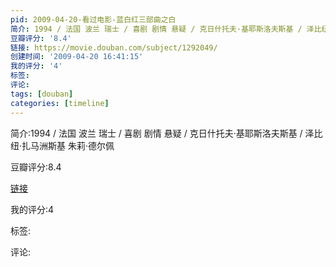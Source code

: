 ```yaml
---
pid: 2009-04-20-看过电影-蓝白红三部曲之白
简介: 1994 / 法国 波兰 瑞士 / 喜剧 剧情 悬疑 / 克日什托夫·基耶斯洛夫斯基 / 泽比纽·扎马洲斯基 朱莉·德尔佩
豆瓣评分: '8.4'
链接: https://movie.douban.com/subject/1292049/
创建时间: '2009-04-20 16:41:15'
我的评分: '4'
标签:
评论:
tags: [douban]
categories: [timeline]
---
```

简介:1994 / 法国 波兰 瑞士 / 喜剧 剧情 悬疑 / 克日什托夫·基耶斯洛夫斯基 / 泽比纽·扎马洲斯基 朱莉·德尔佩

豆瓣评分:8.4

[链接](https://movie.douban.com/subject/1292049/)

我的评分:4

标签:

评论:

